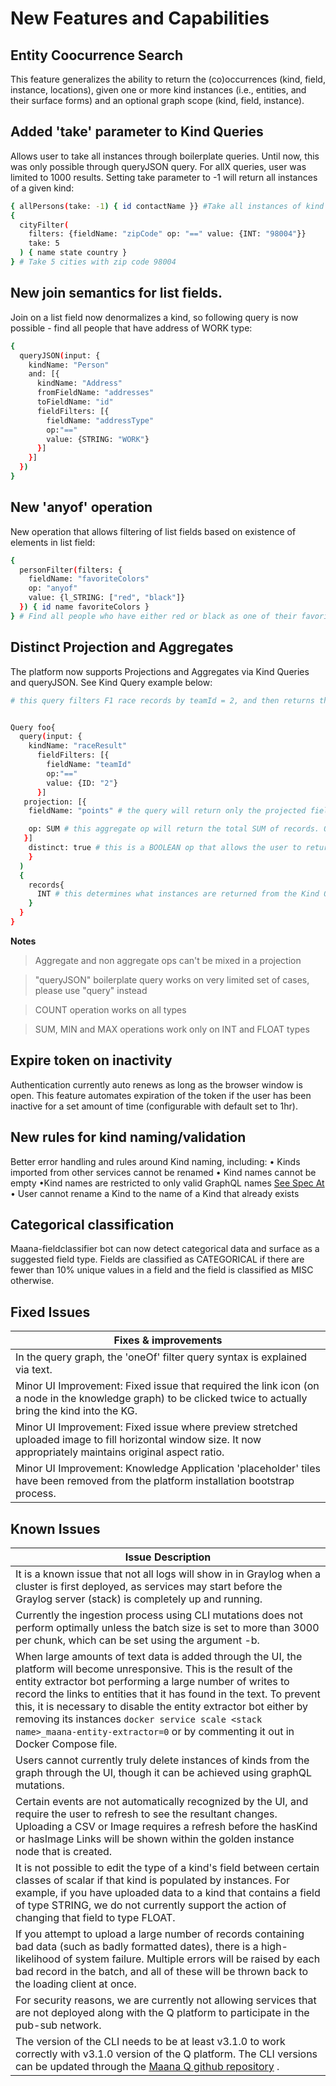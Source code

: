 # New Features and Capabilities

## Entity Coocurrence Search  

This feature generalizes the ability to return the (co)occurrences (kind, field, instance, locations), given one or more kind instances (i.e., entities, and their surface forms) and an optional graph scope (kind, field, instance).

## Added 'take' parameter to Kind Queries  

Allows user to take all instances through boilerplate queries. Until now, this was only possible through queryJSON query. For allX queries, user was limited to 1000 results. Setting take parameter to -1 will return all instances of a given kind:

```bash
{ allPersons(take: -1) { id contactName }} #Take all instances of kind Person
{
  cityFilter(
    filters: {fieldName: "zipCode" op: "==" value: {INT: "98004"}}
    take: 5
  ) { name state country }
} # Take 5 cities with zip code 98004
```

## New join semantics for list fields.  

Join on a list field now denormalizes a kind, so following query is now possible - find all people that have address of WORK type:

```bash
{
  queryJSON(input: {
    kindName: "Person"
    and: [{
      kindName: "Address"
      fromFieldName: "addresses"
      toFieldName: "id"
      fieldFilters: [{
        fieldName: "addressType"
        op:"=="
        value: {STRING: "WORK"}
      }]
    }]
  })
}
```


## New 'anyof' operation  

New operation that allows filtering of list fields based on existence of elements in list field:

```bash
{
  personFilter(filters: {
    fieldName: "favoriteColors"
    op: "anyof"
    value: {l_STRING: ["red", "black"]}
  }) { id name favoriteColors }
} # Find all people who have either red or black as one of their favorite colors
```


## Distinct Projection and Aggregates

The platform now supports Projections and Aggregates via Kind Queries and queryJSON. See Kind Query example below:

```bash
# this query filters F1 race records by teamId = 2, and then returns the sum of all points earned through all races


Query foo{
  query(input: {
    kindName: "raceResult"
      fieldFilters: [{
        fieldName: "teamId"
        op:"=="
        value: {ID: "2"}     
      }]
   projection: [{
    fieldName: "points" # the query will return only the projected field from the Kind. "points" in this example. NOTE: in this example, this field is not needed as the output of the query will just be the SUM. See below.

    op: SUM # this aggregate op will return the total SUM of records. Other options are COUNT, MIN and MAX
   }]
    distinct: true # this is a BOOLEAN op that allows the user to return only the distinct records
    }
  )
  {
    records{
      INT # this determines what instances are returned from the Kind Query. In this example, INT will return the output of the SUM aggregate op
    }
  }
}
```
**Notes**
>Aggregate and non aggregate ops can't be mixed in a projection

> "queryJSON" boilerplate query works on very limited set of cases, please use "query" instead

> COUNT operation works on all types

> SUM, MIN and MAX operations work only on INT and FLOAT types


## Expire token on inactivity

Authentication currently auto renews as long as the browser window is open. This feature automates expiration of the token if the user has been inactive for a set amount of time (configurable with default set to 1hr).

## New rules for kind naming/validation  

Better error handling and rules around Kind naming, including: • Kinds imported from other services cannot be renamed • Kind names cannot be empty •Kind names are restricted to only valid GraphQL names [See Spec At](http://facebook.github.io/graphql/October2016/#sec-Names) • User cannot rename a Kind to the name of a Kind that already exists

## Categorical classification

Maana-fieldclassifier bot can now detect categorical data and surface as a suggested field type. Fields are classified as CATEGORICAL if there are fewer than 10% unique values in a field and the field is classified as MISC otherwise.




Fixed Issues
------------


| Fixes & improvements |
| -----------|
| In the query graph, the 'oneOf' filter query syntax is explained via text.  |
| Minor UI Improvement: Fixed issue that required the link icon (on a node in the knowledge graph) to be clicked twice to actually bring the kind into the KG.|
| Minor UI Improvement: Fixed issue where preview stretched uploaded image to fill horizontal window size. It now appropriately maintains original aspect ratio.
| Minor UI Improvement: Knowledge Application 'placeholder' tiles have been removed from the platform installation bootstrap process.|

Known Issues
------------

| Issue Description |
| -----------|
| It is a known issue that not all logs will show in in Graylog when a cluster is first deployed, as services may start before the Graylog server (stack) is completely up and running.|
| Currently the ingestion process using CLI mutations does not perform optimally unless the batch size is set to more than 3000 per chunk, which can be set using the argument -b.|
| When large amounts of text data is added through the UI, the platform will become unresponsive. This is the result of the entity extractor bot performing a large number of writes to record the links to entities that it has found in the text. To prevent this, it is necessary to disable the entity extractor bot either by removing its instances `docker service scale <stack name>_maana-entity-extractor=0` or by commenting it out in Docker Compose file. |
| Users cannot currently truly delete instances of kinds from the graph through the UI, though it can be achieved using graphQL mutations. |
| Certain events are not automatically recognized by the UI, and require the user to refresh to see the resultant changes. Uploading a CSV or Image requires a refresh before the hasKind or hasImage Links will be shown within the golden instance node that is created. |
| It is not possible to edit the type of a kind's field between certain classes of scalar if that kind is populated by instances. For example, if you have uploaded data to a kind that contains a field of type STRING, we do not currently support the action of changing that field to type FLOAT.|
| If you attempt to upload a large number of records containing bad data (such as badly formatted dates), there is a high-likelihood of system failure. Multiple errors will be raised by each bad record in the batch, and all of these will be thrown back to the loading client at once. |
| For security reasons, we are currently not allowing services that are not deployed along with the Q platform to participate in the pub-sub network. |
| The version of the CLI needs to be at least v3.1.0 to work correctly with v3.1.0 version of the Q platform. The CLI versions can be updated through the [Maana Q github repository](https://github.com/maana-io/Q-cli/blob/master/README.md#to-build-and-install) . |
